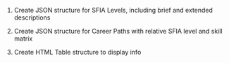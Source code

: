 
1) Create JSON structure for SFIA Levels, including brief and extended descriptions

2) Create JSON structure for Career Paths with relative SFIA level and skill matrix

3) Create HTML Table structure to display info

